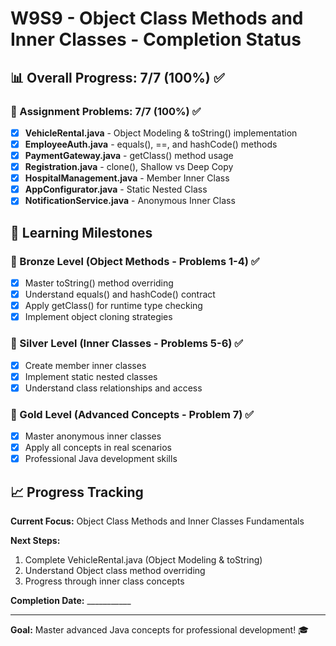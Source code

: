 # W9S9 - Object Class Methods and Inner Classes - Completion Status

## 📊 Overall Progress: 7/7 (100%) ✅

### 📝 Assignment Problems: 7/7 (100%) ✅
- [x] **VehicleRental.java** - Object Modeling & toString() implementation
- [x] **EmployeeAuth.java** - equals(), ==, and hashCode() methods
- [x] **PaymentGateway.java** - getClass() method usage
- [x] **Registration.java** - clone(), Shallow vs Deep Copy
- [x] **HospitalManagement.java** - Member Inner Class
- [x] **AppConfigurator.java** - Static Nested Class
- [x] **NotificationService.java** - Anonymous Inner Class

## 🎯 Learning Milestones

### 🥉 Bronze Level (Object Methods - Problems 1-4) ✅
- [x] Master toString() method overriding
- [x] Understand equals() and hashCode() contract
- [x] Apply getClass() for runtime type checking
- [x] Implement object cloning strategies

### 🥈 Silver Level (Inner Classes - Problems 5-6) ✅
- [x] Create member inner classes
- [x] Implement static nested classes
- [x] Understand class relationships and access

### 🥇 Gold Level (Advanced Concepts - Problem 7) ✅
- [x] Master anonymous inner classes
- [x] Apply all concepts in real scenarios
- [x] Professional Java development skills

## 📈 Progress Tracking

**Current Focus:** Object Class Methods and Inner Classes Fundamentals

**Next Steps:**
1. Complete VehicleRental.java (Object Modeling & toString)
2. Understand Object class method overriding
3. Progress through inner class concepts

**Completion Date:** ___________

---
**Goal:** Master advanced Java concepts for professional development! 🎓